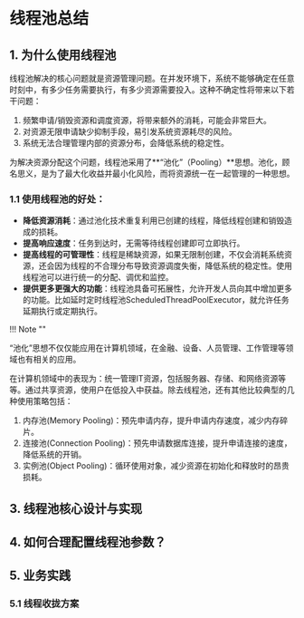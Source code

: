 # 线程池总结

## 1. 为什么使用线程池

线程池解决的核心问题就是资源管理问题。在并发环境下，系统不能够确定在任意时刻中，有多少任务需要执行，有多少资源需要投入。这种不确定性将带来以下若干问题：

1. 频繁申请/销毁资源和调度资源，将带来额外的消耗，可能会非常巨大。
2. 对资源无限申请缺少抑制手段，易引发系统资源耗尽的风险。
3. 系统无法合理管理内部的资源分布，会降低系统的稳定性。

为解决资源分配这个问题，线程池采用了**“池化”（Pooling）**思想。池化，顾名思义，是为了最大化收益并最小化风险，而将资源统一在一起管理的一种思想。

### 1.1 使用线程池的好处：

- **降低资源消耗**：通过池化技术重复利用已创建的线程，降低线程创建和销毁造成的损耗。
- **提高响应速度**：任务到达时，无需等待线程创建即可立即执行。
- **提高线程的可管理性**：线程是稀缺资源，如果无限制创建，不仅会消耗系统资源，还会因为线程的不合理分布导致资源调度失衡，降低系统的稳定性。使用线程池可以进行统一的分配、调优和监控。
- **提供更多更强大的功能**：线程池具备可拓展性，允许开发人员向其中增加更多的功能。比如延时定时线程池ScheduledThreadPoolExecutor，就允许任务延期执行或定期执行。

!!! Note ""

  “池化”思想不仅仅能应用在计算机领域，在金融、设备、人员管理、工作管理等领域也有相关的应用。

  在计算机领域中的表现为：统一管理IT资源，包括服务器、存储、和网络资源等等。通过共享资源，使用户在低投入中获益。除去线程池，还有其他比较典型的几种使用策略包括：

  1. 内存池(Memory Pooling)：预先申请内存，提升申请内存速度，减少内存碎片。
  2. 连接池(Connection Pooling)：预先申请数据库连接，提升申请连接的速度，降低系统的开销。
  3. 实例池(Object Pooling)：循环使用对象，减少资源在初始化和释放时的昂贵损耗。


## 3. 线程池核心设计与实现

## 4.  如何合理配置线程池参数？

## 5. 业务实践

### 5.1 线程收拢方案





